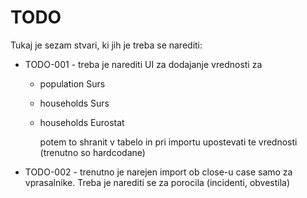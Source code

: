# TODO

Tukaj je sezam stvari, ki jih je treba se narediti:


* TODO-001 -  treba je narediti UI za dodajanje vrednosti za
  * population Surs
  * households Surs
  * households Eurostat

    potem to shranit v tabelo in pri importu upostevati te vrednosti (trenutno so hardcodane)

* TODO-002 - trenutno je narejen import ob close-u case samo za vprasalnike. Treba je narediti se za porocila (incidenti, obvestila)
